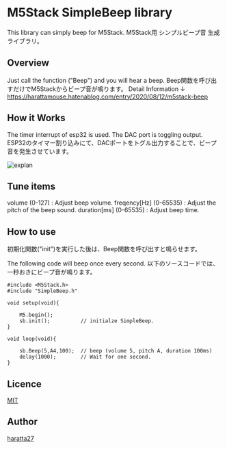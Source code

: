 M5Stack SimpleBeep library
===
This library can simply beep for M5Stack.
M5Stack用 シンプルビープ音 生成ライブラリ。

## Overview
Just call the function ("Beep") and you will hear a beep.
Beep関数を呼び出すだけでM5Stackからビープ音が鳴ります。
Detail Information ↓
https://harattamouse.hatenablog.com/entry/2020/08/12/m5stack-beep

## How it Works
The timer interrupt of esp32 is used. The DAC port is toggling output.
ESP32のタイマー割り込みにて、DACポートをトグル出力することで、ビープ音を発生させています。

![explan](images/output_image.jpg "output_image")

## Tune items
volume (0-127) : Adjust beep volume.
freqency[Hz] (0-65535) : Adjust the pitch of the beep sound.
duration[ms] (0-65535) : Adjust beep time.

## How to use
初期化関数("init")を実行した後は、Beep関数を呼び出すと鳴らせます。

The following code will beep once every second.
以下のソースコードでは、一秒おきにビープ音が鳴ります。

```
#include <M5Stack.h>
#include "SimpleBeep.h"

void setup(void){

    M5.begin();
    sb.init();          // initialze SimpleBeep.
}

void loop(void){

    sb.Beep(5,A4,100);  // beep (volume 5, pitch A, duration 100ms)
    delay(1000);        // Wait for one second.
}
```

## Licence
[MIT](https://github.com/haratta27/M5Stack_SimpleBeep/LICENSE)
## Author
[haratta27](https://twitter.com/harattaMouse)
